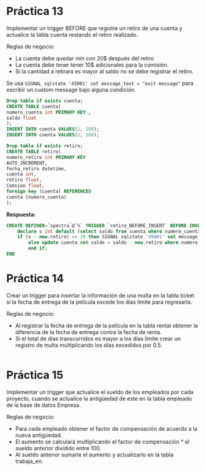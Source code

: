 # Práctica 13
Implementar un trigger BEFORE que registre un retiro de una cuenta y actualice la tabla cuenta restando el retiro realizado.

Reglas de negocio:
* La cuenta debe quedar min con 20$ después del retiro
* La cuenta debe tener tener 10$ adicionales para la comisión.
* Si la cantidad a retirara es mayor al saldo no se debe registrar el retiro.

Se usa `SIGNAL sqlstate '45001' set message_text = "exit message"` para escribir un custom message bajo alguna condición.

```sql
Drop table if exists cuenta;
CREATE TABLE cuenta(
numero_cuenta int PRIMARY KEY ,
saldo float
);
INSERT INTO cuenta VALUES(1, 100);
INSERT INTO cuenta VALUES(2, 200);

Drop table if exists retiro;
CREATE TABLE retiro(
numero_retiro int PRIMARY KEY
AUTO_INCREMENT,
fecha_retiro datetime,
cuenta int,
retiro float,
Comsion float,
foreign key (cuenta) REFERENCES
cuenta (numero_cuenta)
);
```

**Respuesta:**

```sql
CREATE DEFINER=`spectra`@`%` TRIGGER `retiro_BEFORE_INSERT` BEFORE INSERT ON `retiro` FOR EACH ROW BEGIN
	declare s int default (select saldo from cuenta where numero_cuenta = new.cuenta) - 10;
   	if (s - new.retiro) <= 20 then SIGNAL sqlstate '45001' set message_text = "no se puede realizar el retiro";
    	else update cuenta set saldo = saldo - new.retiro where numero_cuenta = new.cuenta;
    	end if;
END
```

# Práctica 14
Crear un trigger para insertar la información de una multa en la tabla ticket si la fecha de entrega de la película excede los días límite para regresarla.

Reglas de negocio:
* Al registrar la fecha de entrega de la película en la tabla rental obtener la diferencia de la fecha de entrega contra la fecha de renta.
* Si el total de días transcurridos es mayor a los días límite crear un registro de multa multiplicando los días excedidos por 0.5.

```sql

```

# Práctica 15
Implementar un trigger que actualice el sueldo de los empleados por cada proyecto, cuando se actualice la antigüedad de este en la tabla empleado de la base de datos Empresa.

Reglas de negocio:
* Para cada empleado obtener el factor de compensación de acuerdo a la nueva antigüedad.
* El aumento se calculará multiplicando el factor de compensación * el sueldo anterior dividido entre 100.
* Al sueldo anterior sumarle el aumento y actualizarlo en la tabla trabaja_en.

```sql

```
